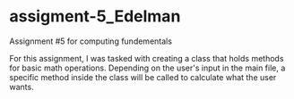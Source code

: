 # assigment-5_Edelman
Assignment #5 for computing fundementals

For this assignment, I was tasked with creating a class that holds methods for basic math operations.
Depending on the user's input in the main file, a specific method inside the class will be called to calculate what the user wants.
